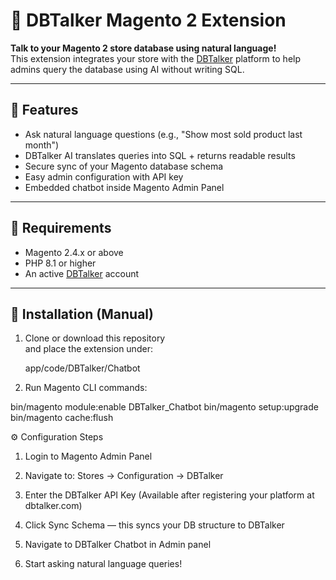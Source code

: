 # 🧠 DBTalker Magento 2 Extension

**Talk to your Magento 2 store database using natural language!**  
This extension integrates your store with the [DBTalker](https://dbtalker.com) platform to help admins query the database using AI without writing SQL.

---

## 🚀 Features

- Ask natural language questions (e.g., "Show most sold product last month")
- DBTalker AI translates queries into SQL + returns readable results
- Secure sync of your Magento database schema
- Easy admin configuration with API key
- Embedded chatbot inside Magento Admin Panel

---

## 🧩 Requirements

- Magento 2.4.x or above  
- PHP 8.1 or higher  
- An active [DBTalker](https://dbtalker.com) account

---

## 🔧 Installation (Manual)

1. Clone or download this repository  
   and place the extension under:

   app/code/DBTalker/Chatbot


2. Run Magento CLI commands:

bin/magento module:enable DBTalker_Chatbot
bin/magento setup:upgrade
bin/magento cache:flush


⚙️ Configuration Steps
1. Login to Magento Admin Panel

2. Navigate to: Stores → Configuration → DBTalker

3. Enter the DBTalker API Key
(Available after registering your platform at dbtalker.com)

4. Click Sync Schema — this syncs your DB structure to DBTalker

5. Navigate to DBTalker Chatbot in Admin panel

6. Start asking natural language queries!